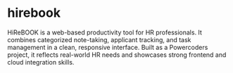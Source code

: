 # hirebook
HiReBOOK is a web-based productivity tool for HR professionals. It combines categorized note-taking, applicant tracking, and task management in a clean, responsive interface. Built as a Powercoders project, it reflects real-world HR needs and showcases strong frontend and cloud integration skills.
